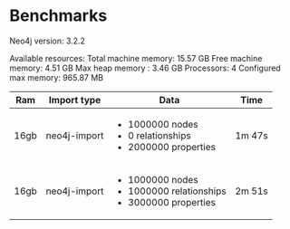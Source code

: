 # Benchmarks
Neo4j version: 3.2.2

Available resources:
  Total machine memory: 15.57 GB
  Free machine memory: 4.51 GB
  Max heap memory : 3.46 GB
  Processors: 4
  Configured max memory: 965.87 MB

| Ram | Import type | Data | Time | 
| --- | --- | --- | ---|
| 16gb | neo4j-import |  <ul><li>1000000 nodes</li><li>0 relationships</li><li>2000000 properties</li></ul>  | 1m 47s |
| 16gb | neo4j-import |  <ul><li>1000000 nodes</li><li>1000000 relationships</li><li>3000000 properties</li></ul>  | 2m 51s |



